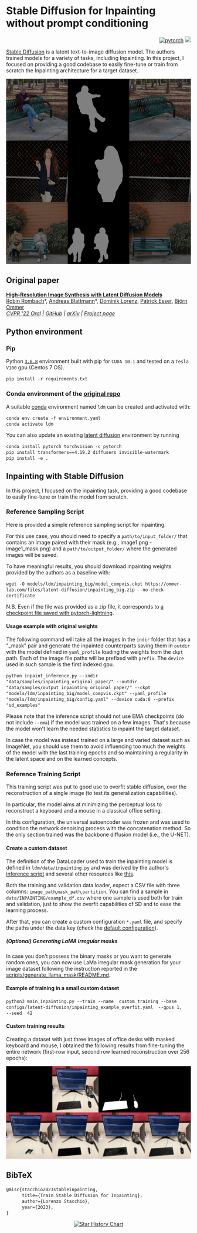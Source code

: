 # Stable Diffusion for Inpainting without prompt conditioning

<p align="right">
<a href="https://pytorch.org/"><img src="https://img.shields.io/badge/PyTorch-%23EE4C2C.svg?style=for-the-badge&logo=PyTorch&logoColor=white" alt="pytorch"></a>
<a href="https://pytorch.org/"><img src="https://api.visitorbadge.io/api/visitors?path=https%3A%2F%2Fgithub.com%2Florenzo-stacchio%2FStable-Diffusion-Inpaint&label=Visitors&labelColor=%2337d67a&countColor=%23555555"></a>
<!-- <a href="https://github.com/lorenzo-stacchio/Stable-Diffusion-Inpaint"><img src="https://visitor-badge.glitch.me/badge?page_id=lorenzo-stacchio.stable-diffusion-inpaint" alt="visitors"></a> -->
</p>

[Stable Diffusion](#stable-diffusion-v1) is a latent text-to-image diffusion
model. The authors trained models for a variety of tasks, including Inpainting. In this project, I focused on providing a good codebase to easily fine-tune or train from scratch the Inpainting architecture for a target dataset.

![Inpainting Samples](data/samples/readme_images/show_samples.jpg)

## Original paper
[**High-Resolution Image Synthesis with Latent Diffusion Models**](https://ommer-lab.com/research/latent-diffusion-models/)<br/>
[Robin Rombach](https://github.com/rromb)\*,
[Andreas Blattmann](https://github.com/ablattmann)\*,
[Dominik Lorenz](https://github.com/qp-qp)\,
[Patrick Esser](https://github.com/pesser),
[Björn Ommer](https://hci.iwr.uni-heidelberg.de/Staff/bommer)<br/>
_[CVPR '22 Oral](https://openaccess.thecvf.com/content/CVPR2022/html/Rombach_High-Resolution_Image_Synthesis_With_Latent_Diffusion_Models_CVPR_2022_paper.html) |
[GitHub](https://github.com/CompVis/latent-diffusion) | [arXiv](https://arxiv.org/abs/2112.10752) | [Project page](https://ommer-lab.com/research/latent-diffusion-models/)_


  
## Python environment

### Pip

Python [`3.6.8`](https://www.python.org/downloads/release/python-368/) environment built with pip for `CUDA 10.1` and tested on a `Tesla V100` gpu (Centos 7 OS).

```
pip install -r requirements.txt
```

### Conda environment of the [original repo](https://github.com/CompVis/stable-diffusion#requirements)
A suitable [conda](https://conda.io/) environment named `ldm` can be created
and activated with:

```
conda env create -f environment.yaml
conda activate ldm
```

You can also update an existing [latent diffusion](https://github.com/CompVis/latent-diffusion) environment by running

```
conda install pytorch torchvision -c pytorch
pip install transformers==4.19.2 diffusers invisible-watermark
pip install -e .
``` 

## Inpainting with Stable Diffusion

In this project, I focused on the inpainting task, providing a good codebase to easily fine-tune or train the model from scratch.

### **Reference Sampling Script**

Here is provided a simple reference sampling script for inpainting.

For this use case, you should need to specify a ```path/to/input_folder/``` that contains an image paired with their mask (e.g., image1.png - image1_mask.png) and a ```path/to/output_folder/``` where the generated images will be saved.

To have meaningful results, you should download inpainting weights provided by the authors as a baseline with:

```
wget -O models/ldm/inpainting_big/model_compvis.ckpt https://ommer-lab.com/files/latent-diffusion/inpainting_big.zip --no-check-certificate
```

N.B. Even if the file was provided as a zip file, it corresponds to [a checkpoint file saved with pytorch-lightning](https://github.com/CompVis/stable-diffusion/issues/17#issuecomment-1232756078).

#### **Usage example with original weights**

The following command will take all the images in the ```indir``` folder that has a "_mask" pair and generate the inpainted counterparts saving them in ```outdir``` with the model defined in ```yaml_profile``` loading the weights from the ```ckpt``` path. 
Each of the image file paths will be prefixed with ```prefix```.
The ```device``` used in such sample is the first indexed gpu.


```
python inpaint_inference.py --indir "data/samples/inpainting_original_paper/" --outdir "data/samples/output_inpainting_original_paper/" --ckpt "models/ldm/inpainting_big/model_compvis.ckpt" --yaml_profile "models/ldm/inpainting_big/config.yaml" --device cuda:0 --prefix "sd_examples"
```

Please note that the inference script should not use EMA checkpoints (do not include `--ema`) if the model was trained on a few images. That's because the model won't learn the needed statistics to inpaint the target dataset.

In case the model was instead trained on a large and varied dataset such as ImageNet, you should use them to avoid influencing too much the weights of the model with the last training epochs and so maintaining a regularity in the latent space and on the learned concepts.

### **Reference Training Script**

This training script was put to good use to overfit stable diffusion, over the reconstruction of a single image (to test its generalization capabilities). 

In particular, the model aims at minimizing the perceptual loss to reconstruct a keyboard and a mouse in a classical office setting.

In this configuration, the universal autoencoder was frozen and was used to condition the network denoising process with the concatenation method. So the only section trained was the backbone diffusion model (i.e., the U-NET). 

#### **Create a custom dataset**

The definition of the DataLoader used to train the inpainting model is defined in ```ldm/data/inpainting.py``` and was derived by the author's [inference script](https://github.com/CompVis/stable-diffusion/blob/main/scripts/inpaint.py) and several other resources like [this](https://github.com/huggingface/diffusers/tree/main/examples/research_projects/dreambooth_inpaint).

Both the training and validation data loader, expect a CSV file with three columns:  `image_path`,`mask_path`,`partition`.
You can find a sample in `data/INPAINTING/example_df.csv` where one sample is used both for train and validation, just to show the overfit capabilities of SD and to ease the learning process.

After that, you can create a custom configuration `*.yaml` file, and specify the paths under the data key (check the [default configuration](configs/latent-diffusion/inpainting_example_overfit.yaml)). 

##### (Optional) Generating LaMA irregular masks

In case you don't possess the binary masks
or you want to generate random ones, you can now use LaMa irregular mask generation for your image dataset following the instruction reported in the [scripts/generate_llama_mask/README.md](scripts/generate_llama_mask/README.md). 


#### **Example of training in a small custom dataset**
```
python3 main_inpainting.py --train --name  custom_training --base  configs/latent-diffusion/inpainting_example_overfit.yaml  --gpus 1,   --seed  42
```

#### **Custom training results**

Creating a dataset with just three images of office desks with masked keyboard and mouse, I obtained the following results from fine-tuning the entire network (first-row input, second row learned reconstruction over 256 epochs):

![Diffusion Samples](data/samples/readme_images/training.jpg)





## BibTeX

```
@misc{stacchio2023stableinpainting,
      title={Train Stable Diffusion for Inpainting}, 
      author={Lorenzo Stacchio},
      year={2023},
}
```

<p align="center">
  <a href="https://star-history.com/#lorenzo-stacchio/stable-diffusion_custom_inpaint&Date">
    <img src="https://api.star-history.com/svg?repos=lorenzo-stacchio/stable-diffusion_custom_inpaint&type=Date" alt="Star History Chart">
  </a>
</p>
